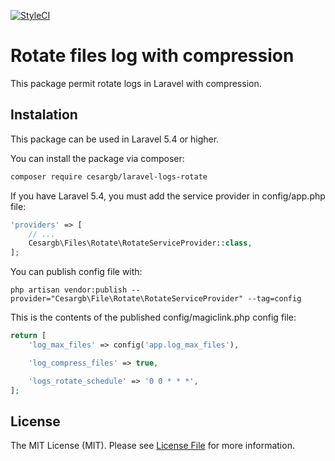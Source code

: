 [![StyleCI](https://styleci.io/repos/119604039/shield?branch=master)](https://styleci.io/repos/119604039)

# Rotate files log with compression

This package permit rotate logs in Laravel with compression.

## Instalation

This package can be used in Laravel 5.4 or higher.

You can install the package via composer:

```bash
composer require cesargb/laravel-logs-rotate
```

If you have Laravel 5.4, you must add the service provider in config/app.php file:

```php
'providers' => [
    // ...
    Cesargb\Files\Rotate\RotateServiceProvider::class,
];
```

You can publish config file with:

```
php artisan vendor:publish --provider="Cesargb\File\Rotate\RotateServiceProvider" --tag=config
```
This is the contents of the published config/magiclink.php config file:

```php
return [
    'log_max_files' => config('app.log_max_files'),

    'log_compress_files' => true,

    'logs_rotate_schedule' => '0 0 * * *',
];
```


## License

The MIT License (MIT). Please see [License File](LICENSE.md) for more information.
